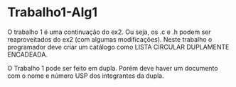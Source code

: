 # Trabalho1-Alg1
O trabalho 1 é uma continuação do ex2. Ou seja, os .c e .h podem ser reaproveitados do ex2 (com 
algumas modificações). 
Neste trabalho o programador deve criar um catálogo como LISTA CIRCULAR DUPLAMENTE 
ENCADEADA. 
 
O Trabalho 1 pode ser feito em dupla. Porém deve haver um documento com o nome e número USP dos 
integrantes da dupla.